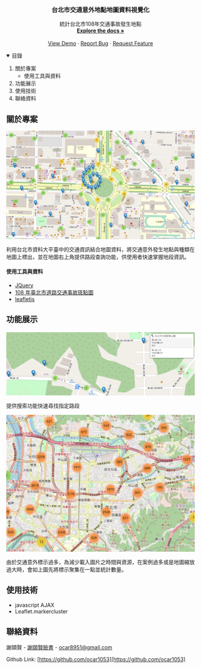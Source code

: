 <!-- PROJECT LOGO -->
<br />
<p align="center">

  <h3 align="center">台北市交通意外地點地圖資料視覺化</h3>

  <p align="center">
        統計台北市108年交通事故發生地點
    <br />
    <a href="https://github.com/othneildrew/Best-README-Template"><strong>Explore the docs »</strong></a>
    <br />
    <br />
    <a href="https://ocar1053.github.io/datavisualization/">View Demo</a>
    ·
    <a href="https://github.com/ocar1053/datavisualization/issues">Report Bug</a>
    ·
    <a href="https://github.com/ocar1053/datavisualization/pulls">Request Feature</a>
  </p>
</p>

<!-- TABLE OF CONTENTS -->
<details open="open">
  <summary>目錄</summary>
  <ol>
    <li>
      關於專案</a>
      <ul>
        <li>使用工具與資料</a></li>
      </ul>
    </li>
    </li>
    <li>功能展示</a></li>
    <li>使用技術</a></li>
    <li>聯絡資料</a></li>
  </ol>
</details>

<!-- ABOUT THE PROJECT -->

## 關於專案

![Product Name Screen Shot][product-screenshot]

利用台北市資料大平臺中的交通資訊結合地圖資料，將交通意外發生地點與種類在地圖上標出，並在地圖右上角提供路段查詢功能，供使用者快速掌握地段資訊。

#### 使用工具與資料

-   [JQuery](https://jquery.com)
-   [108 年臺北市道路交通事故斑點圖](https://data.taipei/#/dataset/detail?id=0554bac7-cbc2-4ef3-a55e-0aad3dd4ee1d/)
-   [leafletjs](https://leafletjs.com/)

<!-- GETTING STARTED -->

## 功能展示

![Product Name Screen Shot][search-screenshot]

提供搜索功能快速尋找指定路段

![Product Name Screen Shot][resource-screenshot]

由於交通意外標示過多，為減少載入圖片之時間與資源，在案例過多或是地圖縮放過大時，會如上圖先將標示聚集在一點並統計數量。

## 使用技術

-   javascript AJAX
-   Leaflet.markercluster

## 聯絡資料

謝頤賢 - [謝頤賢臉書](https://www.facebook.com/profile.php?id=100002653454736) - ocar8951@gmail.com

Github Link: [https://github.com/ocar1053](https://github.com/ocar1053)

<!-- ACKNOWLEDGEMENTS -->

<!-- MARKDOWN LINKS & IMAGES -->
<!-- https://www.markdownguide.org/basic-syntax/#reference-style-links -->

<!-- [contributors-shield]: https://img.shields.io/github/contributors/othneildrew/Best-README-Template.svg?style=for-the-badge
[contributors-url]: https://github.com/othneildrew/Best-README-Template/graphs/contributors
[forks-shield]: https://img.shields.io/github/forks/othneildrew/Best-README-Template.svg?style=for-the-badge
[forks-url]: https://github.com/othneildrew/Best-README-Template/network/members
[stars-shield]: https://img.shields.io/github/stars/othneildrew/Best-README-Template.svg?style=for-the-badge
[stars-url]: https://github.com/othneildrew/Best-README-Template/stargazers
[issues-shield]: https://img.shields.io/github/issues/othneildrew/Best-README-Template.svg?style=for-the-badge
[issues-url]: https://github.com/othneildrew/Best-README-Template/issues
[license-shield]: https://img.shields.io/github/license/othneildrew/Best-README-Template.svg?style=for-the-badge
[license-url]: https://github.com/othneildrew/Best-README-Template/blob/master/LICENSE.txt
[linkedin-shield]: https://img.shields.io/badge/-LinkedIn-black.svg?style=for-the-badge&logo=linkedin&colorB=555
[linkedin-url]: https://linkedin.com/in/othneildrew -->

[product-screenshot]: images/car.png
[search-screenshot]: images/search.png
[resource-screenshot]: images/resouce.png
